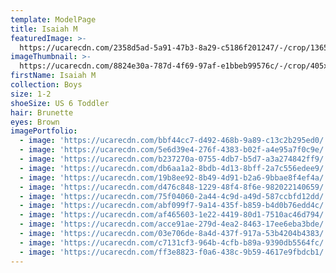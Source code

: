 ```yaml
---
template: ModelPage
title: Isaiah M
featuredImage: >-
  https://ucarecdn.com/2358d5ad-5a91-47b3-8a29-c5186f201247/-/crop/1365x893/0,314/-/preview/
imageThumbnail: >-
  https://ucarecdn.com/8824e30a-787d-4f69-97af-e1bbeb99576c/-/crop/405x513/194,145/-/preview/
firstName: Isaiah M
collection: Boys
size: 1-2
shoeSize: US 6 Toddler
hair: Brunette
eyes: Brown
imagePortfolio:
  - image: 'https://ucarecdn.com/bbf44cc7-d492-468b-9a89-c13c2b295ed0/'
  - image: 'https://ucarecdn.com/5e6d39e4-276f-4383-b02f-a4e95a7f0c9e/'
  - image: 'https://ucarecdn.com/b237270a-0755-4db7-b5d7-a3a274842ff9/'
  - image: 'https://ucarecdn.com/db6aa1a2-8bdb-4d13-8bff-2a7c556edee9/'
  - image: 'https://ucarecdn.com/19b8ee92-8b49-4d91-b2a6-9bbae8f4ef4a/'
  - image: 'https://ucarecdn.com/d476c848-1229-48f4-8f6e-982022140659/'
  - image: 'https://ucarecdn.com/75f04060-2a44-4c9d-a49d-587ccbfd12dd/'
  - image: 'https://ucarecdn.com/abf099f7-9a14-435f-b859-b4d0b76edd4c/'
  - image: 'https://ucarecdn.com/af465603-1e22-4419-80d1-7510ac46d794/'
  - image: 'https://ucarecdn.com/acce91ae-279d-4ea2-8463-17ee6eba3bde/'
  - image: 'https://ucarecdn.com/03e706de-8a4d-437f-917a-53b4204b4383/'
  - image: 'https://ucarecdn.com/c7131cf3-964b-4cfb-b89a-9390db5564fc/'
  - image: 'https://ucarecdn.com/ff3e8823-f0a6-438c-9b59-4617e9fbdcb1/'
---
```


